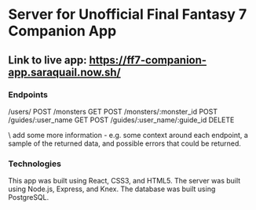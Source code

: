 # Server for Unofficial Final Fantasy 7 Companion App

## Link to live app: https://ff7-companion-app.saraquail.now.sh/

### Endpoints

/users/ POST
/monsters GET POST
/monsters/:monster_id POST
/guides/:user_name GET POST
/guides/:user_name/:guide_id DELETE

\\ add some more information - e.g. some context around each endpoint, a sample of the returned data, and possible errors that could be returned.

### Technologies

This app was built using React, CSS3, and HTML5.
The server was built using Node.js, Express, and Knex.
The database was built using PostgreSQL.
